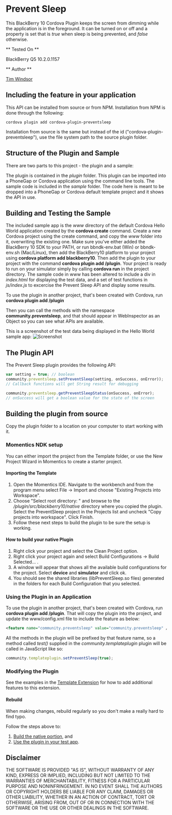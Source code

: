 Prevent Sleep
=============

This BlackBerry 10 Cordova Plugin keeps the screen from dimming while the application is in the foreground. It can be turned on or off and a property is set that is _true_ when sleep is being prevented, and _false_ otherwise.

** Tested On **

BlackBerry Q5 10.2.0.1157

** Author **

[Tim Windsor](https://github.com/timwindsor)

## Including the feature in your application

This API can be installed from source or from NPM. Installation from NPM is done through the following:

	cordova plugin add cordova-plugin-preventsleep

Installation from source is the same but instead of the id ("cordova-plugin-preventsleep"), use the file system path to the source plugin folder.


## Structure of the Plugin and Sample

There are two parts to this project - the plugin and a sample:

The plugin is contained in the _plugin_ folder. This plugin can be imported into a PhoneGap or Cordova application using the command line tools.
The sample code is included in the _sample_ folder. The code here is meant to be dropped into a PhoneGap or Cordova default template project and it shows the API in use.


## Building and Testing the Sample

The included sample app is the _www_ directory of the default Cordova Hello World application created by the __cordova create__ command. Create a new Cordova project using the create command, and copy the _www_ folder into it, overwriting the existing one. Make sure you've either added the BlackBerry 10 SDK to your PATH, or run bbndk-env.bat (Win) or bbndk-env.sh (Mac/Linux), then add the BlackBerry10 platform to your project using __cordova platform add blackberry10__. Then add the plugin to your project with the command __cordova plugin add <path to the PreventSleep folder>/plugin__. Your project is ready to run on your simulator simply by calling __cordova run__ in the project directory. The sample code in www has been altered to include a div in _index.html_ for displaying the test data, and a set of test functions in _js/index.js_ to excercise the Prevent Sleep API and display some results.

To use the plugin in another project, that's been created with Cordova, run __cordova plugin add <path to the PreventSleep folder>/plugin__

Then you can call the methods with the namespace __community.preventsleep__, and that should appear in WebInspector as an Object so you can see what APIs are available.

This is a screenshot of the test data being displayed in the Hello World sample app:
![Screenshot](screenshot.png)

## The Plugin API
The Prevent Sleep plugin provides the following API:

```javascript
var setting = true; // boolean
community.preventsleep.setPreventSleep(setting, onSuccess, onError));
// Callback functions will get String result for debugging

community.preventsleep.getPreventSleepStatus(onSuccess, onError);
// onSuccess will get a boolean value for the state of the screen
```

## Building the plugin from source

Copy the plugin folder to a location on your computer to start working with it.

### Momentics NDK setup

You can either import the project from the Template folder, or use the New Project Wizard in Momentics to create a starter project.

#### Importing the Template

1. Open the Momentics IDE. Navigate to the workbench and from the program menu
select File -> Import and choose "Existing Projects into Workspace".
2. Choose "Select root directory: " and browse to the _/plugin/src/blackberry10/native_ directory where you copied the plugin. Select the PreventSleep project in the Projects list and uncheck "Copy projects into workspace". Click Finish.
3. Follow these next steps to build the plugin to be sure the setup is working.

#### How to build your native Plugin

1. Right click your project and select the Clean Project option.
2. Right click your project again and select Build Configurations -> Build Selected... .
3. A window will appear that shows all the available build configurations
for the project. Select __device__ and __simulator__ and click ok.
4. You should see the shared libraries (libPreventSleep.so files) generated in the folders for each Build Configuration that you selected.

### Using the Plugin in an Application

To use the plugin in another project, that's been created with Cordova, run __cordova plugin add <path to the PreventSleep folder>/plugin__.
That will copy the plugin into the project, and update the www/config.xml file to include the feature as below:

```xml
<feature name="community.preventsleep" value="community.preventsleep" />
```

All the methods in the plugin will be prefixed by that feature name, so a method called _test()_ supplied in the _community.templateplugin_ plugin will be called in JavaScript like so:

```javascript
community.templateplugin.setPreventSleep(true);
```

### Modifying the Plugin

See the examples in the [Template Extension](https://github.com/blackberry/WebWorks-Community-APIs/blob/master/BB10-Cordova/Template) for how to add additional features to this extension.

#### Rebuild 
When making changes, rebuild regularly so you don't make a really hard to find typo.

Follow the steps above to:
1. [Build the native portion](#how-to-build-your-native-plugin), and
2. [Use the plugin in your test app](#using-the-plugin-in-an-application).

## Disclaimer

THE SOFTWARE IS PROVIDED "AS IS", WITHOUT WARRANTY OF ANY KIND, EXPRESS OR IMPLIED, INCLUDING BUT NOT LIMITED TO THE WARRANTIES OF MERCHANTABILITY, FITNESS FOR A PARTICULAR PURPOSE AND NONINFRINGEMENT. IN NO EVENT SHALL THE AUTHORS OR COPYRIGHT HOLDERS BE LIABLE FOR ANY CLAIM, DAMAGES OR OTHER LIABILITY, WHETHER IN AN ACTION OF CONTRACT, TORT OR OTHERWISE, ARISING FROM, OUT OF OR IN CONNECTION WITH THE SOFTWARE OR THE USE OR OTHER DEALINGS IN THE SOFTWARE.